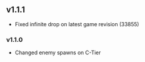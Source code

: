 ## v1.1.1
 * Fixed infinite drop on latest game revision (33855)

### v1.1.0
 * Changed enemy spawns on C-Tier